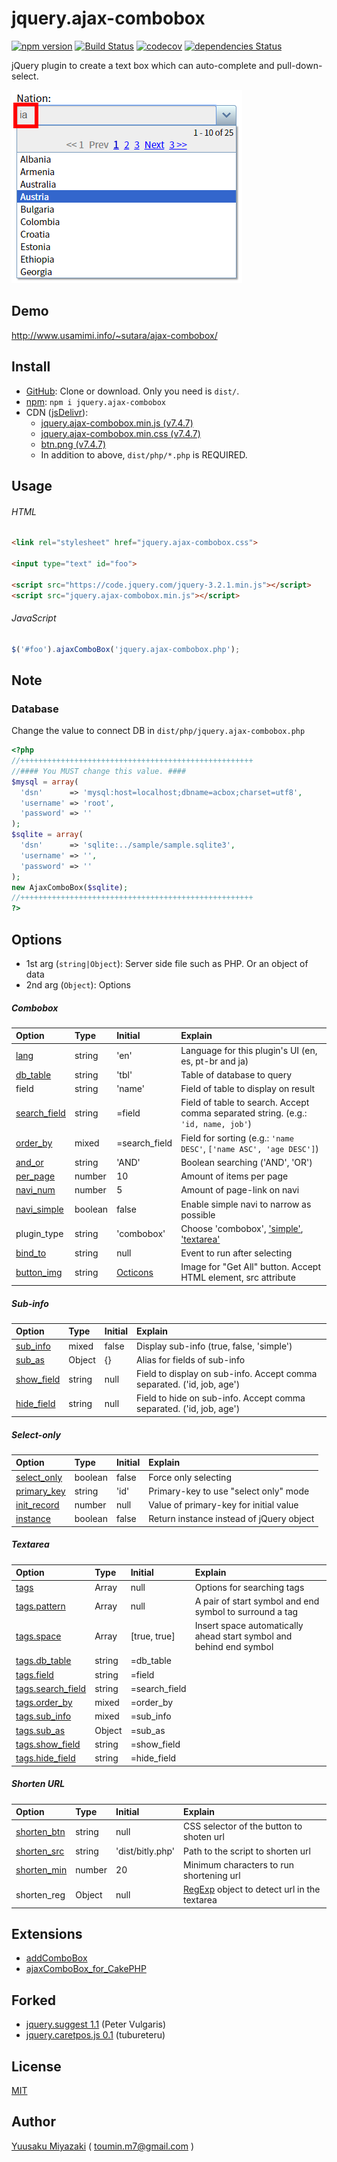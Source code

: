 # jquery.ajax-combobox

[![npm version](https://img.shields.io/npm/v/jquery.ajax-combobox.svg)](https://www.npmjs.com/package/jquery.ajax-combobox)
[![Build Status](https://travis-ci.org/sutara79/jquery.ajax-combobox.svg?branch=master)](https://travis-ci.org/sutara79/jquery.ajax-combobox)
[![codecov](https://codecov.io/gh/sutara79/jquery.ajax-combobox/branch/master/graph/badge.svg)](https://codecov.io/gh/sutara79/jquery.ajax-combobox)
[![dependencies Status](https://david-dm.org/sutara79/jquery.ajax-combobox/status.svg)](https://david-dm.org/sutara79/jquery.ajax-combobox)

jQuery plugin to create a text box which can auto-complete and pull-down-select.

![image](sample/img/001.png)

## Demo
http://www.usamimi.info/~sutara/ajax-combobox/


## Install
- [GitHub](https://github.com/sutara79/jquery.ajax-combobox): Clone or download. Only you need is `dist/`.
- [npm](https://www.npmjs.com/package/jquery.ajax-combobox): `npm i jquery.ajax-combobox`
- CDN ([jsDelivr](https://www.jsdelivr.com/)):
    - [jquery.ajax-combobox.min.js (v7.4.7)](https://cdn.jsdelivr.net/npm/jquery.ajax-combobox@7.4.7/dist/js/jquery.ajax-combobox.min.js)
    - [jquery.ajax-combobox.min.css (v7.4.7)](https://cdn.jsdelivr.net/npm/jquery.ajax-combobox@7.4.7/dist/css/jquery.ajax-combobox.min.css)
    - [btn.png (v7.4.7)](https://cdn.jsdelivr.net/npm/jquery.ajax-combobox@7.4.7/dist/btn.png)
    - In addition to above, `dist/php/*.php` is REQUIRED.


## Usage
###### HTML
``` html
<link rel="stylesheet" href="jquery.ajax-combobox.css">

<input type="text" id="foo">

<script src="https://code.jquery.com/jquery-3.2.1.min.js"></script>
<script src="jquery.ajax-combobox.min.js"></script>
```

###### JavaScript
``` javascript
$('#foo').ajaxComboBox('jquery.ajax-combobox.php');
```

## Note
### Database
Change the value to connect DB in `dist/php/jquery.ajax-combobox.php`

``` php
<?php
//++++++++++++++++++++++++++++++++++++++++++++++++++++
//#### You MUST change this value. ####
$mysql = array(
  'dsn'      => 'mysql:host=localhost;dbname=acbox;charset=utf8',
  'username' => 'root',
  'password' => ''
);
$sqlite = array(
  'dsn'      => 'sqlite:../sample/sample.sqlite3',
  'username' => '',
  'password' => ''
);
new AjaxComboBox($sqlite);
//++++++++++++++++++++++++++++++++++++++++++++++++++++
?>
```

## Options
- 1st arg (`string|Object`): Server side file such as PHP. Or an object of data
- 2nd arg (`Object`): Options

##### Combobox
|Option|Type|Initial|Explain|
|:--|:--|:--|:--|
|[lang](http://www.usamimi.info/~sutara/ajax-combobox/sample/basic.html#sample01_07)|string|'en'|Language for this plugin's UI (en, es, pt-br and ja)|
|[db_table](http://www.usamimi.info/~sutara/ajax-combobox/sample/basic.html#sample01_01)|string|'tbl'|Table of database to query|
|field|string|'name'|Field of table to display on result|
|[search_field](http://www.usamimi.info/~sutara/ajax-combobox/sample/basic.html#sample01_04)|string|=field|Field of table to search. Accept comma separated string. (e.g.: `'id, name, job'`)|
|[order_by](http://www.usamimi.info/~sutara/ajax-combobox/sample/basic.html#sample01_06)|mixed|=search_field|Field for sorting (e.g.: `'name DESC'`, `['name ASC', 'age DESC']`)|
|[and_or](http://www.usamimi.info/~sutara/ajax-combobox/sample/basic.html#sample01_05)|string|'AND'|Boolean searching ('AND', 'OR')|
|[per_page](http://www.usamimi.info/~sutara/ajax-combobox/sample/basic.html#sample01_02)|number|10|Amount of items per page|
|[navi_num](http://www.usamimi.info/~sutara/ajax-combobox/sample/basic.html#sample01_02)|number|5|Amount of page-link on navi|
|[navi_simple](http://www.usamimi.info/~sutara/ajax-combobox/sample/basic.html#sample01_03)|boolean|false|Enable simple navi to narrow as possible|
|plugin_type|string|'combobox'|Choose 'combobox', ['simple'](http://www.usamimi.info/~sutara/ajax-combobox/sample/others.html#sample07_01), ['textarea'](http://www.usamimi.info/~sutara/ajax-combobox/sample/text-area.html#sample08_01)|
|[bind_to](http://www.usamimi.info/~sutara/ajax-combobox/sample/others.html#sample06_01)|string|null|Event to run after selecting|
|[button_img](http://www.usamimi.info/~sutara/ajax-combobox/sample/others.html#button-image)|string|[Octicons](https://octicons.github.com/icon/chevron-down/)|Image for "Get All" button. Accept HTML element, src attribute|

##### Sub-info
|Option|Type|Initial|Explain|
|:--|:--|:--|:--|
|[sub_info](http://www.usamimi.info/~sutara/ajax-combobox/sample/sub-info.html#sample02_01)|mixed|false|Display sub-info (true, false, 'simple')|
|[sub_as](http://www.usamimi.info/~sutara/ajax-combobox/sample/sub-info.html#sample02_02)|Object|{}|Alias for fields of sub-info|
|[show_field](http://www.usamimi.info/~sutara/ajax-combobox/sample/sub-info.html#sample02_03)|string|null|Field to display on sub-info. Accept comma separated. ('id, job, age')|
|[hide_field](http://www.usamimi.info/~sutara/ajax-combobox/sample/sub-info.html#sample02_04)|string|null|Field to hide on sub-info. Accept comma separated. ('id, job, age')|

##### Select-only
|Option|Type|Initial|Explain|
|:--|:--|:--|:--|
|[select_only](http://www.usamimi.info/~sutara/ajax-combobox/sample/others.html#sample03_01)|boolean|false|Force only selecting|
|[primary_key](http://www.usamimi.info/~sutara/ajax-combobox/sample/others.html#sample03_02)|string|'id'|Primary-key to use "select only" mode|
|[init_record](http://www.usamimi.info/~sutara/ajax-combobox/sample/others.html#sample04_01)|number|null|Value of primary-key for initial value|
|[instance](http://www.usamimi.info/~sutara/ajax-combobox/sample/others.html#sample07_02)|boolean|false|Return instance instead of jQuery object|

##### Textarea
|Option|Type|Initial|Explain|
|:--|:--|:--|:--|
|[tags](http://www.usamimi.info/~sutara/ajax-combobox/sample/text-area.html#sample08_01)|Array|null|Options for searching tags|
|[tags.pattern](http://www.usamimi.info/~sutara/ajax-combobox/sample/text-area.html#sample08_01)|Array|null|A pair of start symbol and end symbol to surround a tag|
|[tags.space](http://www.usamimi.info/~sutara/ajax-combobox/sample/text-area.html#sample08_02)|Array|[true, true]|Insert space automatically ahead start symbol and behind end symbol|
|[tags.db_table](http://www.usamimi.info/~sutara/ajax-combobox/sample/text-area.html#sample08_05)|string|=db_table||
|[tags.field](http://www.usamimi.info/~sutara/ajax-combobox/sample/text-area.html#sample08_05)|string|=field||
|[tags.search_field](http://www.usamimi.info/~sutara/ajax-combobox/sample/text-area.html#sample08_05)|string|=search_field||
|[tags.order_by](http://www.usamimi.info/~sutara/ajax-combobox/sample/text-area.html#sample08_05)|mixed|=order_by||
|[tags.sub_info](http://www.usamimi.info/~sutara/ajax-combobox/sample/text-area.html#sample08_05)|mixed|=sub_info||
|[tags.sub_as](http://www.usamimi.info/~sutara/ajax-combobox/sample/text-area.html#sample08_05)|Object|=sub_as||
|[tags.show_field](http://www.usamimi.info/~sutara/ajax-combobox/sample/text-area.html#sample08_05)|string|=show_field||
|[tags.hide_field](http://www.usamimi.info/~sutara/ajax-combobox/sample/text-area.html#sample08_05)|string|=hide_field||

##### Shorten URL
|Option|Type|Initial|Explain|
|:--|:--|:--|:--|
|[shorten_btn](http://www.usamimi.info/~sutara/ajax-combobox/sample/text-area.html#sample08_06)|string|null|CSS selector of the button to shoten url|
|[shorten_src](http://www.usamimi.info/~sutara/ajax-combobox/sample/text-area.html#sample08_06)|string|'dist/bitly.php'|Path to the script to shorten url|
|[shorten_min](http://www.usamimi.info/~sutara/ajax-combobox/sample/text-area.html#sample08_06)|number|20|Minimum characters to run shortening url|
|shorten_reg|Object|null|[RegExp](https://developer.mozilla.org/en-US/docs/Web/JavaScript/Reference/Global_Objects/RegExp) object to detect url in the textarea|


## Extensions
- [addComboBox](http://www.usamimi.info/~sutara/sample/addComboBox/)
- [ajaxComboBox_for_CakePHP](https://github.com/sutara79/ajaxComboBox_for_CakePHP)


## Forked
- [jquery.suggest 1.1](http://www.vulgarisoverip.com/2007/08/06/jquerysuggest-11/) (Peter Vulgaris)
- [jquery.caretpos.js 0.1](http://d.hatena.ne.jp/tubureteru/20110101/) (tubureteru)


## License
[MIT](http://www.opensource.org/licenses/mit-license.php)


## Author
[Yuusaku Miyazaki](http://d.hatena.ne.jp/sutara_lumpur/20090124/1232781879)
( <toumin.m7@gmail.com> )
